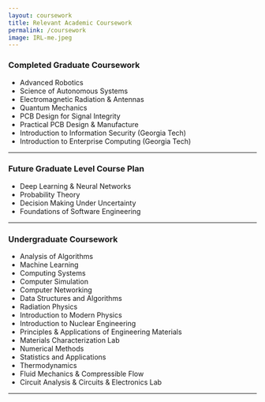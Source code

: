 ```yaml
---
layout: coursework
title: Relevant Academic Coursework
permalink: /coursework
image: IRL-me.jpeg
---
```


### Completed Graduate Coursework
* Advanced Robotics
* Science of Autonomous Systems
* Electromagnetic Radiation & Antennas
* Quantum Mechanics
* PCB Design for Signal Integrity
* Practical PCB Design & Manufacture 
* Introduction to Information Security (Georgia Tech)
* Introduction to Enterprise Computing (Georgia Tech)

---

### Future Graduate Level Course Plan
* Deep Learning & Neural Networks
* Probability Theory
* Decision Making Under Uncertainty
* Foundations of Software Engineering

---

### Undergraduate Coursework
* Analysis of Algorithms
* Machine Learning
* Computing Systems
* Computer Simulation
* Computer Networking
* Data Structures and Algorithms
* Radiation Physics
* Introduction to Modern Physics
* Introduction to Nuclear Engineering
* Principles & Applications of Engineering Materials
* Materials Characterization Lab
* Numerical Methods
* Statistics and Applications
* Thermodynamics
* Fluid Mechanics & Compressible Flow
* Circuit Analysis & Circuits & Electronics Lab

---